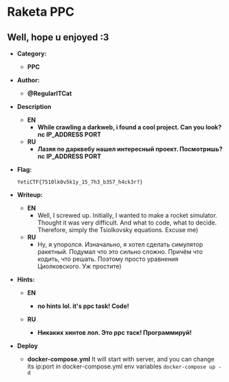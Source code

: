 # Raketa PPC

## Well, hope u enjoyed :3

+ **Category:**
  + **PPC**

+ **Author:**
  + **@RegularITCat**

+ **Description**
  + **EN**
    + **While crawling a darkweb, i found a cool project. Can you look? nc IP_ADDRESS PORT**
  + **RU**
    + **Лазяя по дарквебу нашел интересный проект. Посмотришь? nc IP_ADDRESS PORT**

+ **Flag:**

    ```YetiCTF{7510lk0v5k1y_15_7h3_b357_h4ck3r?}```
    
+ **Writeup:**
  + **EN**
    + Well, I screwed up. Initially, I wanted to make a rocket simulator. Thought it was very difficult. And what to code, what to decide. Therefore, simply the Tsiolkovsky equations. Excuse me) 
  + **RU**
    + Ну, я упоролся. Изначально, я хотел сделать симулятор ракетный. Подумал что это сильно сложно. Причём что кодить, что решать. Поэтому просто уравнения Циолковского. Уж простите)

+ **Hints:**
  + **EN**
    + **no hints lol. it's ppc task! Code!**

  + **RU**
    + **Никаких хинтов лол. Это ppc таск! Программируй!**
    
+ **Deploy**
  + **docker-compose.yml**
    It will start with server, and you can change its ip:port in docker-compose.yml env variables
    ```docker-compose up -d```
